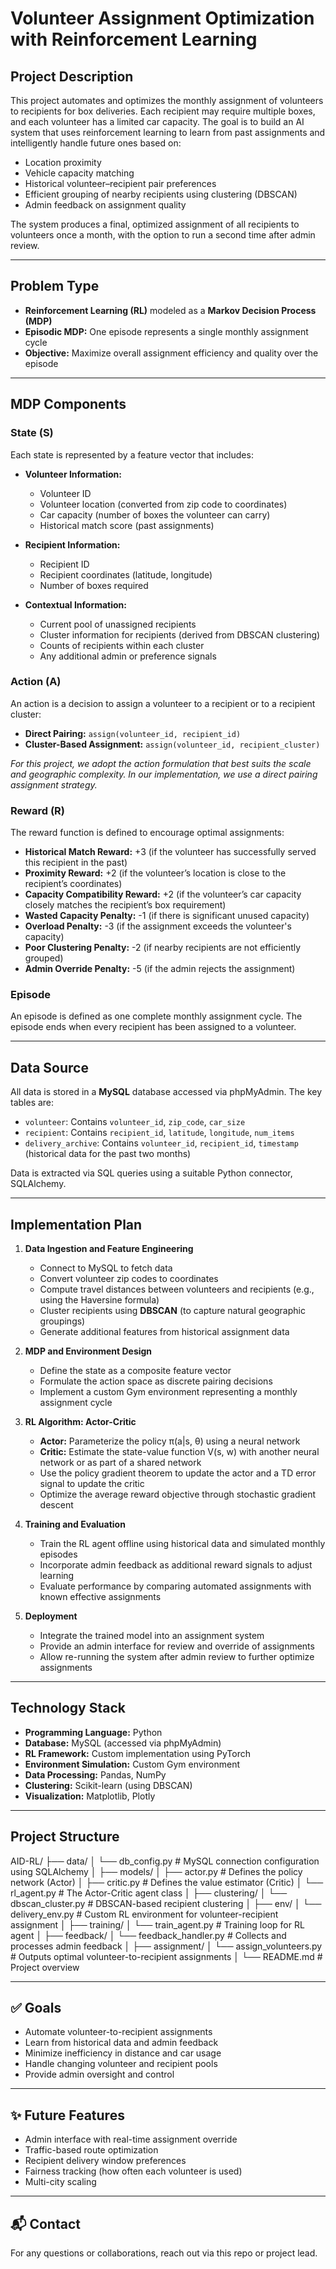 # Volunteer Assignment Optimization with Reinforcement Learning

## Project Description

This project automates and optimizes the monthly assignment of volunteers to recipients for box deliveries. Each recipient may require multiple boxes, and each volunteer has a limited car capacity. The goal is to build an AI system that uses reinforcement learning to learn from past assignments and intelligently handle future ones based on:

- Location proximity
- Vehicle capacity matching
- Historical volunteer–recipient pair preferences
- Efficient grouping of nearby recipients using clustering (DBSCAN)
- Admin feedback on assignment quality

The system produces a final, optimized assignment of all recipients to volunteers once a month, with the option to run a second time after admin review.

---

## Problem Type

- **Reinforcement Learning (RL)** modeled as a **Markov Decision Process (MDP)**
- **Episodic MDP:** One episode represents a single monthly assignment cycle
- **Objective:** Maximize overall assignment efficiency and quality over the episode

---

## MDP Components

### State (S)
Each state is represented by a feature vector that includes:
- **Volunteer Information:**  
  - Volunteer ID 
  - Volunteer location (converted from zip code to coordinates)  
  - Car capacity (number of boxes the volunteer can carry)  
  - Historical match score (past assignments)

- **Recipient Information:**  
  - Recipient ID  
  - Recipient coordinates (latitude, longitude)  
  - Number of boxes required

- **Contextual Information:**  
  - Current pool of unassigned recipients  
  - Cluster information for recipients (derived from DBSCAN clustering)  
  - Counts of recipients within each cluster  
  - Any additional admin or preference signals

### Action (A)
An action is a decision to assign a volunteer to a recipient or to a recipient cluster:
- **Direct Pairing:** `assign(volunteer_id, recipient_id)`
- **Cluster-Based Assignment:** `assign(volunteer_id, recipient_cluster)`

*For this project, we adopt the action formulation that best suits the scale and geographic complexity. In our implementation, we use a direct pairing assignment strategy.*

### Reward (R)
The reward function is defined to encourage optimal assignments:
- **Historical Match Reward:** +3 (if the volunteer has successfully served this recipient in the past)
- **Proximity Reward:** +2 (if the volunteer’s location is close to the recipient’s coordinates)
- **Capacity Compatibility Reward:** +2 (if the volunteer’s car capacity closely matches the recipient’s box requirement)
- **Wasted Capacity Penalty:** -1 (if there is significant unused capacity)
- **Overload Penalty:** -3 (if the assignment exceeds the volunteer's capacity)
- **Poor Clustering Penalty:** -2 (if nearby recipients are not efficiently grouped)
- **Admin Override Penalty:** -5 (if the admin rejects the assignment)

### Episode
An episode is defined as one complete monthly assignment cycle. The episode ends when every recipient has been assigned to a volunteer.

---

## Data Source

All data is stored in a **MySQL** database accessed via phpMyAdmin. The key tables are:
- `volunteer`: Contains `volunteer_id`, `zip_code`, `car_size`
- `recipient`: Contains `recipient_id`, `latitude`, `longitude`, `num_items`
- `delivery_archive`: Contains `volunteer_id`, `recipient_id`, `timestamp` (historical data for the past two months)

Data is extracted via SQL queries using a suitable Python connector, SQLAlchemy.

---

## Implementation Plan

1. **Data Ingestion and Feature Engineering**  
   - Connect to MySQL to fetch data
   - Convert volunteer zip codes to coordinates
   - Compute travel distances between volunteers and recipients (e.g., using the Haversine formula)
   - Cluster recipients using **DBSCAN** (to capture natural geographic groupings)
   - Generate additional features from historical assignment data

2. **MDP and Environment Design**  
   - Define the state as a composite feature vector
   - Formulate the action space as discrete pairing decisions
   - Implement a custom Gym environment representing a monthly assignment cycle

3. **RL Algorithm: Actor-Critic**  
   - **Actor:** Parameterize the policy π(a|s, θ) using a neural network
   - **Critic:** Estimate the state-value function V(s, w) with another neural network or as part of a shared network  
   - Use the policy gradient theorem to update the actor and a TD error signal to update the critic
   - Optimize the average reward objective through stochastic gradient descent

4. **Training and Evaluation**  
   - Train the RL agent offline using historical data and simulated monthly episodes
   - Incorporate admin feedback as additional reward signals to adjust learning
   - Evaluate performance by comparing automated assignments with known effective assignments

5. **Deployment**  
   - Integrate the trained model into an assignment system
   - Provide an admin interface for review and override of assignments
   - Allow re-running the system after admin review to further optimize assignments

---

## Technology Stack

- **Programming Language:** Python
- **Database:** MySQL (accessed via phpMyAdmin)
- **RL Framework:** Custom implementation using PyTorch
- **Environment Simulation:** Custom Gym environment
- **Data Processing:** Pandas, NumPy
- **Clustering:** Scikit-learn (using DBSCAN)
- **Visualization:** Matplotlib, Plotly

---

## Project Structure



AID-RL/
├── data/
│   └── db_config.py           # MySQL connection configuration using SQLAlchemy
│
├── models/
│   ├── actor.py               # Defines the policy network (Actor)
│   ├── critic.py              # Defines the value estimator (Critic)
│   └── rl_agent.py            # The Actor-Critic agent class
│
├── clustering/
│   └── dbscan_cluster.py      # DBSCAN-based recipient clustering
│
├── env/
│   └── delivery_env.py        # Custom RL environment for volunteer-recipient assignment
│
├── training/
│   └── train_agent.py         # Training loop for RL agent
│
├── feedback/
│   └── feedback_handler.py    # Collects and processes admin feedback
│
├── assignment/
│   └── assign_volunteers.py   # Outputs optimal volunteer-to-recipient assignments
│
└── README.md                  # Project overview


---

## ✅ Goals

- Automate volunteer-to-recipient assignments
- Learn from historical data and admin feedback
- Minimize inefficiency in distance and car usage
- Handle changing volunteer and recipient pools
- Provide admin oversight and control

---

## ✨ Future Features

- Admin interface with real-time assignment override
- Traffic-based route optimization
- Recipient delivery window preferences
- Fairness tracking (how often each volunteer is used)
- Multi-city scaling

---

## 📬 Contact

For any questions or collaborations, reach out via this repo or project lead.

